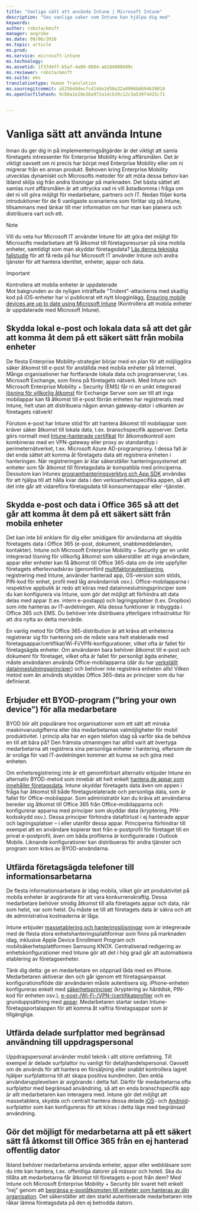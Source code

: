 ```yaml
---
title: "Vanliga sätt att använda Intune | Microsoft Intune"
description: "Sex vanliga saker som Intune kan hjälpa dig med"
keywords: 
author: robstackmsft
manager: angrobe
ms.date: 09/06/2016
ms.topic: article
ms.prod: 
ms.service: microsoft-intune
ms.technology: 
ms.assetid: 1f37d4ff-b5a7-4a89-8884-a6184908b09c
ms.reviewer: robstackmsft
ms.suite: ems
translationtype: Human Translation
ms.sourcegitcommit: a5256d4decfcd14de2d50a32a0906b6894639010
ms.openlocfilehash: 9cb6a1e28e36a972a14cb39c12c3a539f4425c71


---
```


# Vanliga sätt att använda Intune

Innan du ger dig in på implementeringsåtgärder är det viktigt att samla företagets intressenter för Enterprise Mobility kring affärsmålen.  Det är viktigt oavsett om ni precis har börjat med Enterprise Mobility eller om ni migrerar från en annan produkt.  Behoven kring Enterprise Mobility utvecklas dynamiskt och Microsofts metoder för att möta dessa behov kan ibland skilja sig från andra lösningar på marknaden.  Det bästa sättet att samlas runt affärsmålen är att uttrycka vad ni vill åstadkomma i fråga om det ni vill göra möjligt för medarbetare, partners och IT.  Nedan följer korta introduktioner för de 6 vanligaste scenarierna som förlitar sig på Intune, tillsammans med länkar till mer information om hur man kan planera och distribuera vart och ett.

>[!NOTE]
>Vill du veta hur Microsoft IT använder Intune för att göra det möjligt för Microsofts medarbetare att få åtkomst till företagsresurser på sina mobila enheter, samtidigt som man skyddar företagsdata? [Läs denna tekniska fallstudie](https://www.microsoft.com/itshowcase/Article/Content/588) för att få reda på hur Microsoft IT använder Intune och andra tjänster för att hantera identitet, enheter, appar och data.  

>[!IMPORTANT]
>Kontrollera att mobila enheter är uppdaterade<br>
>Mot bakgrunden av de nyligen inträffade "Trident"-attackerna med skadlig kod på iOS-enheter har vi publicerat ett nytt blogginlägg, [Ensuring mobile devices are up to date using Microsoft Intune](https://blogs.technet.microsoft.com/enterprisemobility/2016/08/26/ensuring-mobile-devices-are-up-to-date-using-microsoft-intune/) (Kontrollera att mobila enheter är uppdaterade med Microsoft Intune).

## Skydda lokal e-post och lokala data så att det går att komma åt dem på ett säkert sätt från mobila enheter
De flesta Enterprise Mobility-strategier börjar med en plan för att möjliggöra säker åtkomst till e-post för anställda med mobila enheter på Internet. Många organisationer har fortfarande lokala data och programservrar, t.ex. Microsoft Exchange, som finns på företagets nätverk. Med Intune och Microsoft Enterprise Mobility + Security (EMS) får ni en unikt integrerad [lösning för villkorlig åtkomst](/intune/deploy-use/restrict-access-to-email-and-o365-services-with-microsoft-intune) för Exchange Server som ser till att inga mobilappar kan få åtkomst till e-post förrän enheten har registrerats med Intune, helt utan att distribuera någon annan gateway-dator i utkanten av företagets nätverk!

Förutom e-post har Intune stöd för att hantera åtkomst till mobilappar som kräver säker åtkomst till lokala data, t.ex. branschspecifik appserver.  Detta görs normalt med [Intune-hanterade certifikat](/intune/deploy-use/secure-resource-access-with-certificate-profiles) för åtkomstkontroll som kombineras med en VPN-gateway eller proxy av standardtyp i perimeternätverket, t.ex. Microsoft Azure AD-programproxy.  I dessa fall är det enda sättet att komma åt företagets data att registrera enheten i hanteringen.  När registreringen är klar säkerställer hanteringssystemet att enheter som får åtkomst till företagsdata är kompatibla med principerna.  Dessutom kan Intunes [programhanteringsverktyg och App SDK](/intune/deploy-use/decide-how-to-prepare-apps-for-mobile-application-management-with-microsoft-intune) användas för att hjälpa till att hålla kvar data i den verksamhetsspecifika appen, så att det inte går att vidareföra företagsdata till konsumentappar eller -tjänster.

<!-- Learn more about how to plan and deploy Intune to help secure on-premises email and data. -->

## Skydda e-post och data i Office 365 så att det går att komma åt dem på ett säkert sätt från mobila enheter
Det kan inte bli enklare för dig eller smidigare för användarna att skydda företagets data i Office 365 (e-post, dokument, snabbmeddelanden, kontakter). Intune och Microsoft Enterprise Mobility + Security ger en unikt integrerad lösning för villkorlig åtkomst som säkerställer att inga användare, appar eller enheter kan få åtkomst till Office 365-data om de inte uppfyller företagets efterlevnadskrav (genomförd [multifaktorautentisering](/intune/deploy-use/protect-windows-devices-with-multi-factor-authentication), registrering med Intune, använder hanterad app, OS-version som stöds, PIN-kod för enhet, profil med låg användarrisk osv.). Office-mobilapparna i respektive appbutik är redo att köras med datainneslutningsprinciper som du kan konfigurera via Intune, som gör det möjligt att förhindra att data delas med appar (t.ex. intern e-postapp) och lagringsplatser (t.ex. Dropbox) som inte hanteras av IT-avdelningen.  Alla dessa funktioner är inbyggda i Office 365 och EMS.  Du behöver inte distribuera ytterligare infrastruktur för att dra nytta av detta mervärde.

En vanlig metod för Office 365-distribution är att kräva att enheterna registrerar sig för hantering om de måste vara helt etablerade med företagsappar/certifikat/Wi-Fi/VPN-konfigurationer, vilket ofta är fallet för företagsägda enheter.  Om användaren bara behöver åtkomst till e-post och dokument för företaget, vilket ofta är fallet för personligt ägda enheter, måste användaren använda Office-mobilapparna (där du har [verkställt datainneslutningsprinciper](/intune/deploy-use/protect-apps-and-data-with-microsoft-intune)) och behöver inte registrera enheten alls!  Vilken metod som än används skyddas Office 365-data av principer som du har definierat.

<!-- Learn more about how to plan and deploy Intune to help secure Office 365 email and data. -->

## Erbjuder ett BYOD-program (”bring your own device”) för alla medarbetare
BYOD blir allt populärare hos organisationer som ett sätt att minska maskinvaruutgifterna eller öka medarbetarnas valmöjligheter för mobil produktivitet. I princip alla har en egen telefon idag så varför ska de behöva en till att bära på? Den främsta utmaningen har alltid varit att övertyga medarbetarna att registrera sina personliga enheter i hantering, eftersom de är oroliga för vad IT-avdelningen kommer att kunna se och göra med enheten.  

Om enhetsregistrering inte är ett genomförbart alternativ erbjuder Intune en alternativ BYOD-metod som innebär att helt enkelt [hantera de appar som innehåller företagsdata](/intune/deploy-use/protect-apps-and-data-with-microsoft-intune).  Intune skyddar företagets data även om appen i fråga har åtkomst till både företagsrelaterade och personliga data, som är fallet för Office-mobilappar.  Som administratör kan du kräva att användarna bereder sig åtkomst till Office 365 från Office-mobilapparna och konfigurerar apparna med principer som skyddar data (kryptering, PIN-kodsskydd osv.).  Dessa principer förhindra dataförlust i ej hanterade appar och lagringsplatser – i eller utanför dessa appar.  Principerna förhindrar till exempel att en användare kopierar text från e-postprofil för företaget till en privat e-postprofil, även om båda profilerna är konfigurerade i Outlook Mobile.  Liknande konfigurationer kan distribueras för andra tjänster och program som krävs av BYOD-användarna.

<!-- Learn more about how to plan and deploy Intune to support BYOD.-->

## Utfärda företagsägda telefoner till informationsarbetarna
De flesta informationsarbetare är idag mobila, vilket gör att produktivitet på mobila enheter är avgörande för att vara konkurrenskraftig.  Dessa medarbetare behöver smidig åtkomst till alla företagets appar och data, när som helst, var som helst.  Du måste se till att företagets data är säkra och att de administrativa kostnaderna är låga.  

Intune erbjuder [massetablering och hanteringslösningar](/intune/deploy-use/manage-corporate-owned-devices) som är integrerade med de flesta stora enhetshanteringsplattformar som finns på marknaden idag, inklusive Apple Device Enrollment Program och mobilsäkerhetsplattformen Samsung KNOX.  Centraliserad redigering av enhetskonfigurationer med Intune gör att det i hög grad går att automatisera etablering av företagsenheter.  

Tänk dig detta: ge en medarbetare en oöppnad låda med en iPhone. Medarbetaren aktiverar den och går igenom ett företagsanpassat konfigurationsflöde där användaren måste autentisera sig. iPhone-enheten konfigureras enkelt med [säkerhetsprinciper](/intune/deploy-use/manage-settings-and-features-on-your-devices-with-microsoft-intune-policies) (kryptering av hårddisk, PIN-kod för enheten osv.), [e-post-/Wi-Fi-/VPN-/certifikatprofiler](/intune/deploy-use/enable-access-to-company-resources-with-microsoft-intune) och en grunduppsättning med [appar](/intune/deploy-use/add-apps). Medarbetaren startar sedan Intune-företagsportalappen för att komma åt valfria företagsappar som är tillgängliga.

<!-- Learn more about how to plan and deploy Intune to support corporate owned devices. -->

## Utfärda delade surfplattor med begränsad användning till uppdragspersonal
Uppdragspersonal använder mobil teknik i allt större omfattning.  Till exempel är delade surfplattor nu vanligt för detaljhandelspersonal.  Oavsett om de används för att hantera en försäljning eller snabbt kontrollera lagret hjälper surfplattorna till att skapa positiva kundmöten.  Den enkla användarupplevelsen är avgörande i detta fall.  Därför får medarbetarna ofta surfplattor med begränsad användning, så att en enda branschspecifik app är allt medarbetaren kan interagera med.  Intune gör det möjligt att massetablera, skydda och centralt hantera dessa delade [iOS](/intune/deploy-use/ios-policy-settings-in-microsoft-intune#general-configuration-policy-settings)- och [Android](/intune/deploy-use/android-policy-settings-in-microsoft-intune#general-configuration-policy)-surfplattor som kan konfigureras för att köras i detta läge med begränsad användning.

<!-- Learn more about how to plan and deploy Intune to support shared tablets. -->

## Gör det möjligt för medarbetarna att på ett säkert sätt få åtkomst till Office 365 från en ej hanterad offentlig dator
Ibland behöver medarbetarna använda enheter, appar eller webbläsare som du inte kan hantera, t.ex. offentliga datorer på mässor och hotell. Ska du tillåta att medarbetarna får åtkomst till företagets e-post från dem? Med Intune och Microsoft Enterprise Mobility + Security <!--you have choices. The--> blir svaret helt enkelt ”nej” genom att [begränsa e-poståtkomsten till enheter som hanteras av din organisation](/intune/deploy-use/restrict-access-to-email-and-o365-services-with-microsoft-intune).  <!-- Alternatively, you can choose to allow limited access to these untrusted computers by requiring multi-factor authentication and only allowing browser access (Outlook Web Access) in a mode where files cannot be downloaded (e.g. email attachments).-->  Det säkerställer att den starkt autentiserade medarbetaren inte råkar lämna företagsdata på den ej betrodda datorn.

<!-- Learn more about how to plan and deploy Intune to support kiosks. -->



<!--HONumber=Sep16_HO1-->


